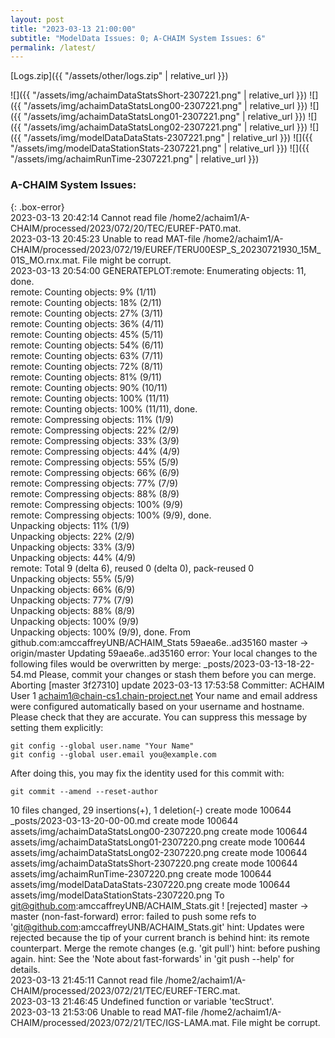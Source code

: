 ```yaml
---
layout: post
title: "2023-03-13 21:00:00"
subtitle: "ModelData Issues: 0; A-CHAIM System Issues: 6"
permalink: /latest/
---
```


[Logs.zip]({{ "/assets/other/logs.zip" | relative_url }})  

![]({{ "/assets/img/achaimDataStatsShort-2307221.png" | relative_url }})
![]({{ "/assets/img/achaimDataStatsLong00-2307221.png" | relative_url }})
![]({{ "/assets/img/achaimDataStatsLong01-2307221.png" | relative_url }})
![]({{ "/assets/img/achaimDataStatsLong02-2307221.png" | relative_url }})
![]({{ "/assets/img/modelDataDataStats-2307221.png" | relative_url }})
![]({{ "/assets/img/modelDataStationStats-2307221.png" | relative_url }})
![]({{ "/assets/img/achaimRunTime-2307221.png" | relative_url }})


### A-CHAIM System Issues:  
  
{: .box-error}  
2023-03-13 20:42:14 Cannot read file /home2/achaim1/A-CHAIM/processed/2023/072/20/TEC/EUREF-PAT0.mat.  
2023-03-13 20:45:23 Unable to read MAT-file /home2/achaim1/A-CHAIM/processed/2023/072/19/EUREF/TERU00ESP_S_20230721930_15M_01S_MO.rnx.mat. File might be corrupt.  
2023-03-13 20:54:00 GENERATEPLOT:remote: Enumerating objects: 11, done.        
remote: Counting objects:   9% (1/11)        remote: Counting objects:  18% (2/11)        remote: Counting objects:  27% (3/11)        remote: Counting objects:  36% (4/11)        remote: Counting objects:  45% (5/11)        remote: Counting objects:  54% (6/11)        remote: Counting objects:  63% (7/11)        remote: Counting objects:  72% (8/11)        remote: Counting objects:  81% (9/11)        remote: Counting objects:  90% (10/11)        remote: Counting objects: 100% (11/11)        remote: Counting objects: 100% (11/11), done.        
remote: Compressing objects:  11% (1/9)        remote: Compressing objects:  22% (2/9)        remote: Compressing objects:  33% (3/9)        remote: Compressing objects:  44% (4/9)        remote: Compressing objects:  55% (5/9)        remote: Compressing objects:  66% (6/9)        remote: Compressing objects:  77% (7/9)        remote: Compressing objects:  88% (8/9)        remote: Compressing objects: 100% (9/9)        remote: Compressing objects: 100% (9/9), done.        
Unpacking objects:  11% (1/9)   Unpacking objects:  22% (2/9)   Unpacking objects:  33% (3/9)   Unpacking objects:  44% (4/9)   remote: Total 9 (delta 6), reused 0 (delta 0), pack-reused 0        
Unpacking objects:  55% (5/9)   Unpacking objects:  66% (6/9)   Unpacking objects:  77% (7/9)   Unpacking objects:  88% (8/9)   Unpacking objects: 100% (9/9)   Unpacking objects: 100% (9/9), done.
From github.com:amccaffreyUNB/ACHAIM_Stats
   59aea6e..ad35160  master     -> origin/master
Updating 59aea6e..ad35160
error: Your local changes to the following files would be overwritten by merge:
	_posts/2023-03-13-18-22-54.md
Please, commit your changes or stash them before you can merge.
Aborting
[master 3f27310] update 2023-03-13 17:53:58
 Committer: ACHAIM User 1 <achaim1@chain-cs1.chain-project.net>
Your name and email address were configured automatically based
on your username and hostname. Please check that they are accurate.
You can suppress this message by setting them explicitly:

    git config --global user.name "Your Name"
    git config --global user.email you@example.com

After doing this, you may fix the identity used for this commit with:

    git commit --amend --reset-author

 10 files changed, 29 insertions(+), 1 deletion(-)
 create mode 100644 _posts/2023-03-13-20-00-00.md
 create mode 100644 assets/img/achaimDataStatsLong00-2307220.png
 create mode 100644 assets/img/achaimDataStatsLong01-2307220.png
 create mode 100644 assets/img/achaimDataStatsLong02-2307220.png
 create mode 100644 assets/img/achaimDataStatsShort-2307220.png
 create mode 100644 assets/img/achaimRunTime-2307220.png
 create mode 100644 assets/img/modelDataDataStats-2307220.png
 create mode 100644 assets/img/modelDataStationStats-2307220.png
To git@github.com:amccaffreyUNB/ACHAIM_Stats.git
 ! [rejected]        master -> master (non-fast-forward)
error: failed to push some refs to 'git@github.com:amccaffreyUNB/ACHAIM_Stats.git'
hint: Updates were rejected because the tip of your current branch is behind
hint: its remote counterpart. Merge the remote changes (e.g. 'git pull')
hint: before pushing again.
hint: See the 'Note about fast-forwards' in 'git push --help' for details.  
2023-03-13 21:45:11 Cannot read file /home2/achaim1/A-CHAIM/processed/2023/072/21/TEC/EUREF-TERC.mat.  
2023-03-13 21:46:45 Undefined function or variable 'tecStruct'.  
2023-03-13 21:53:06 Unable to read MAT-file /home2/achaim1/A-CHAIM/processed/2023/072/21/TEC/IGS-LAMA.mat. File might be corrupt.  
